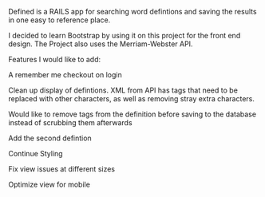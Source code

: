 Defined is a RAILS app for searching word defintions and saving the results in one easy to reference place.

I decided to learn Bootstrap by using it on this project for the front end design. The Project also uses the Merriam-Webster API.

Features I would like to add:

A remember me checkout on login

Clean up display of defintions. XML from API has tags that need to be replaced with other characters, as well as removing stray extra characters.

Would like to remove tags from the definition before saving to the database instead of scrubbing them afterwards

Add the second defintion

Continue Styling

Fix view issues at different sizes

Optimize view for mobile

